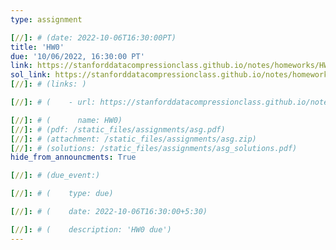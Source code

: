 ```yaml
---
type: assignment

[//]: # (date: 2022-10-06T16:30:00PT)
title: 'HW0'
due: '10/06/2022, 16:30:00 PT'
link: https://stanforddatacompressionclass.github.io/notes/homeworks/HW0.html
sol_link: https://stanforddatacompressionclass.github.io/notes/homeworks/HW0_sol.html
[//]: # (links: )

[//]: # (    - url: https://stanforddatacompressionclass.github.io/notes/lossless_iid/intro.html)

[//]: # (      name: HW0)
[//]: # (pdf: /static_files/assignments/asg.pdf)
[//]: # (attachment: /static_files/assignments/asg.zip)
[//]: # (solutions: /static_files/assignments/asg_solutions.pdf)
hide_from_announcments: True

[//]: # (due_event:)

[//]: # (    type: due)

[//]: # (    date: 2022-10-06T16:30:00+5:30)

[//]: # (    description: 'HW0 due')
---
```


[//]: # (HW0 is to help set you up with the course.)
